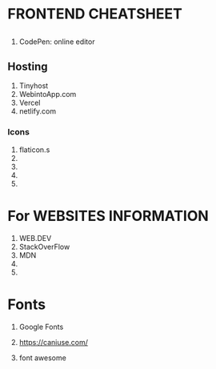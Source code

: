 <!-- @format -->

# FRONTEND CHEATSHEET

##

1. CodePen: online editor

## Hosting

1. Tinyhost
2. WebintoApp.com
3. Vercel
4. netlify.com

### Icons

1. flaticon.s
2.
3.
4.
5.

# For WEBSITES INFORMATION

1. WEB.DEV
2. StackOverFlow
3. MDN
4.
5.

# Fonts

1. Google Fonts

1. https://caniuse.com/
1. font awesome
